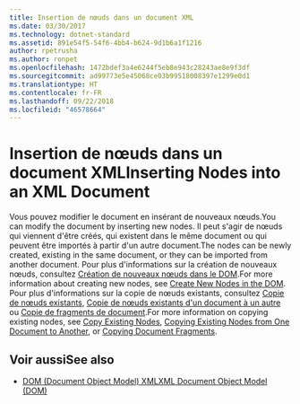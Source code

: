 ```yaml
---
title: Insertion de nœuds dans un document XML
ms.date: 03/30/2017
ms.technology: dotnet-standard
ms.assetid: 891e54f5-54f6-4bb4-b624-9d1b6a1f1216
author: rpetrusha
ms.author: ronpet
ms.openlocfilehash: 1472bdef3a4e6244f5eb8e943c28243ae8e9f3df
ms.sourcegitcommit: ad99773e5e45068ce03b99518008397e1299e0d1
ms.translationtype: HT
ms.contentlocale: fr-FR
ms.lasthandoff: 09/22/2018
ms.locfileid: "46578664"
---
```

# <a name="inserting-nodes-into-an-xml-document"></a><span data-ttu-id="6eed6-102">Insertion de nœuds dans un document XML</span><span class="sxs-lookup"><span data-stu-id="6eed6-102">Inserting Nodes into an XML Document</span></span>
<span data-ttu-id="6eed6-103">Vous pouvez modifier le document en insérant de nouveaux nœuds.</span><span class="sxs-lookup"><span data-stu-id="6eed6-103">You can modify the document by inserting new nodes.</span></span> <span data-ttu-id="6eed6-104">Il peut s'agir de nœuds qui viennent d'être créés, qui existent dans le même document ou qui peuvent être importés à partir d'un autre document.</span><span class="sxs-lookup"><span data-stu-id="6eed6-104">The nodes can be newly created, existing in the same document, or they can be imported from another document.</span></span> <span data-ttu-id="6eed6-105">Pour plus d'informations sur la création de nouveaux nœuds, consultez [Création de nouveaux nœuds dans le DOM](../../../../docs/standard/data/xml/create-new-nodes-in-the-dom.md).</span><span class="sxs-lookup"><span data-stu-id="6eed6-105">For more information about creating new nodes, see [Create New Nodes in the DOM](../../../../docs/standard/data/xml/create-new-nodes-in-the-dom.md).</span></span> <span data-ttu-id="6eed6-106">Pour plus d'informations sur la copie de nœuds existants, consultez [Copie de nœuds existants](../../../../docs/standard/data/xml/copy-existing-nodes.md), [Copie de nœuds existants d'un document à un autre](../../../../docs/standard/data/xml/copying-existing-nodes-from-one-document-to-another.md) ou [Copie de fragments de document](../../../../docs/standard/data/xml/copying-document-fragments.md).</span><span class="sxs-lookup"><span data-stu-id="6eed6-106">For more information on copying existing nodes, see [Copy Existing Nodes](../../../../docs/standard/data/xml/copy-existing-nodes.md), [Copying Existing Nodes from One Document to Another](../../../../docs/standard/data/xml/copying-existing-nodes-from-one-document-to-another.md), or [Copying Document Fragments](../../../../docs/standard/data/xml/copying-document-fragments.md).</span></span>  
  
## <a name="see-also"></a><span data-ttu-id="6eed6-107">Voir aussi</span><span class="sxs-lookup"><span data-stu-id="6eed6-107">See also</span></span>

- [<span data-ttu-id="6eed6-108">DOM (Document Object Model) XML</span><span class="sxs-lookup"><span data-stu-id="6eed6-108">XML Document Object Model (DOM)</span></span>](../../../../docs/standard/data/xml/xml-document-object-model-dom.md)
